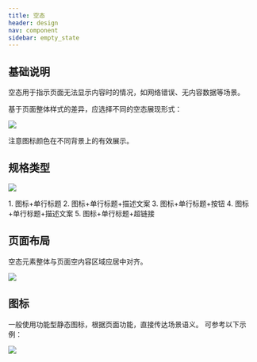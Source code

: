 ```yaml
---
title: 空态
header: design
nav: component
sidebar: empty_state
---
```


## 基础说明
空态用于指示页面无法显示内容时的情况，如网络错误、无内容数据等场景。

基于页面整体样式的差异，应选择不同的空态展现形式：
<div class="m-doc-custom-examples">
	<div class="m-doc-custom-examples-correct"><img src="../../../img/design/component/empty_state/1.png">
		<p class="m-doc-custom-examples-text">注意图标颜色在不同背景上的有效展示。</p>
	</div>
</div>

## 规格类型 
<div class="m-doc-custom-examples">
	<div class="m-doc-custom-examples-correct"><img src="../../../img/design/component/empty_state/2.png">
<p class="m-doc-custom-examples-text">1. 图标+单行标题
2. 图标+单行标题+描述文案
3. 图标+单行标题+按钮
4. 图标+单行标题+描述文案
5. 图标+单行标题+超链接</p>
	</div>
</div>

## 页面布局
空态元素整体与页面空内容区域应居中对齐。
<div class="m-doc-custom-examples">
	<div class="m-doc-custom-examples-correct"><img src="../../../img/design/component/empty_state/3.png">
	</div>
</div>


## 图标
一般使用功能型静态图标，根据页面功能，直接传达场景语义。
可参考以下示例：
<div class="m-doc-custom-examples">
	<div class="m-doc-custom-examples-correct"><img src="../../../img/design/component/empty_state/4.png">
	</div>
</div>

